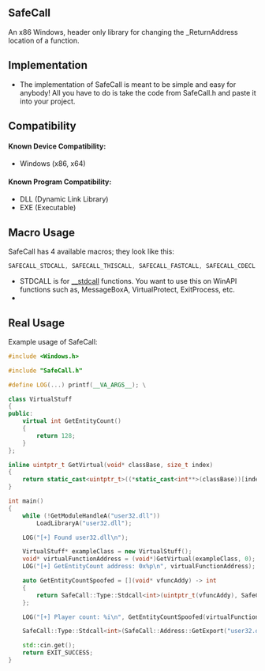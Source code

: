## SafeCall
An x86 Windows, header only library for changing the _ReturnAddress location of a function.

## Implementation
- The implementation of SafeCall is meant to be simple and easy for anybody! All you have to do is take the code from SafeCall.h and paste it into your project.

## Compatibility
#### Known Device Compatibility:
- Windows (x86, x64)

#### Known Program Compatibility:
- DLL (Dynamic Link Library)
- EXE (Executable)

## Macro Usage
SafeCall has 4 available macros; they look like this:
```cpp
SAFECALL_STDCALL, SAFECALL_THISCALL, SAFECALL_FASTCALL, SAFECALL_CDECL
```

- STDCALL is for [__stdcall](https://learn.microsoft.com/en-us/cpp/cpp/stdcall?view=msvc-170) functions. You want to use this on WinAPI functions such as, MessageBoxA, VirtualProtect, ExitProcess, etc.
- 

## Real Usage
Example usage of SafeCall:

```cpp
#include <Windows.h>

#include "SafeCall.h"

#define LOG(...) printf(__VA_ARGS__); \

class VirtualStuff
{
public:
    virtual int GetEntityCount()
    {
        return 128;
    }
};

inline uintptr_t GetVirtual(void* classBase, size_t index)
{
    return static_cast<uintptr_t>((*static_cast<int**>(classBase))[index]);
}

int main()
{
    while (!GetModuleHandleA("user32.dll"))
        LoadLibraryA("user32.dll");

    LOG("[+] Found user32.dll\n");

    VirtualStuff* exampleClass = new VirtualStuff();
    void* virtualFunctionAddress = (void*)GetVirtual(exampleClass, 0);
    LOG("[+] GetEntityCount address: 0x%p\n", virtualFunctionAddress);

    auto GetEntityCountSpoofed = [](void* vfuncAddy) -> int
    {
        return SafeCall::Type::Stdcall<int>(uintptr_t(vfuncAddy), SafeCall::Address::GetGadget("user32.dll"));
    };

    LOG("[+] Player count: %i\n", GetEntityCountSpoofed(virtualFunctionAddress));

    SafeCall::Type::Stdcall<int>(SafeCall::Address::GetExport("user32.dll", "MessageBoxA"), SafeCall::Address::GetGadget("user32.dll"), nullptr, "Spoofed call", "Alert", MB_OK);

    std::cin.get();
    return EXIT_SUCCESS;
}
```
